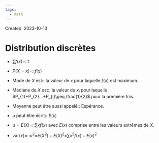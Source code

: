 ```yaml
---
tags:
  - math
---
```

Created: 2023-10-13

# Distribution discrètes
- $\sum f(x)$=::$1$
<!--SR:!2024-06-26,164,270-->
- $P(X=x)$=::$f(x)$
<!--SR:!2024-02-29,23,170-->
- Mode de $X$ est:: la valeur de $x$ pour laquelle $f(x)$ est maximum.
<!--SR:!2024-03-12,18,210-->
- Médiane de $X$ est:: la valeur de $x_{i}$ pour laquelle $P_{1}+P_{2}...+P_{i}\geq \frac{1}{2}$ pour la première fois.
<!--SR:!2024-03-10,21,170-->
- Moyenne peut être aussi appelé:: Espérance.
<!--SR:!2024-06-15,139,230-->
- $u$ peut être écrit:: $E(x)$
<!--SR:!2024-05-13,129,250-->
- $u=E(X)$=::$\sum xf(x)$ avec $E(x)$ comprise entre les valeurs extrêmes de $X$.
<!--SR:!2024-03-29,87,210-->
- $\text{var}(x)$=::$\sigma^{2}$=$E(X^2)-E(X)^2$=$\sum x^{2}f(x)-E(x)^{2}$
<!--SR:!2024-02-27,3,130-->
